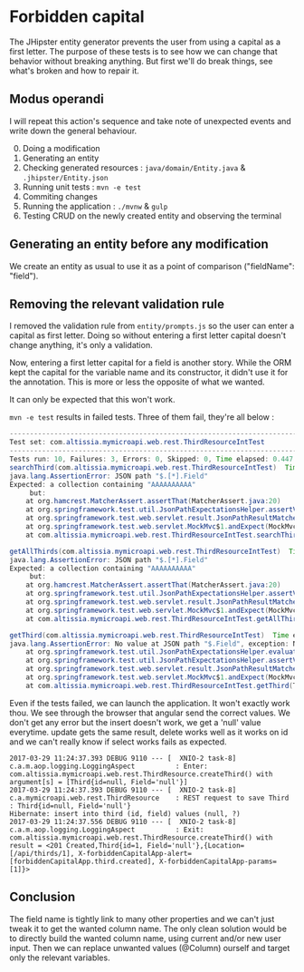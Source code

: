 # Forbidden capital

The JHipster entity generator prevents the user from using a capital as a first letter.
The purpose of these tests is to see how we can change that behavior without breaking anything.
But first we'll do break things, see what's broken and how to repair it.

## Modus operandi

I will repeat this action's sequence and take note of unexpected events and write down the general behaviour.

0. Doing a modification
1. Generating an entity 
2. Checking generated resources : `java/domain/Entity.java` & `.jhipster/Entity.json`
3. Running unit tests : `mvn -e test`
4. Commiting changes
5. Running the application : `./mvnw` & `gulp`
6. Testing CRUD on the newly created entity and observing the terminal

## Generating an entity before any modification

We create an entity as usual to use it as a point of comparison ("fieldName": "field").

## Removing the relevant validation rule

I removed the validation rule from `entity/prompts.js` so the user can enter a capital as first letter.
Doing so without entering a first letter capital doesn't change anything, it's only a validation.

Now, entering a first letter capital for a field is another story.
While the ORM kept the capital for the variable name and its constructor, it didn't use it for the annotation.
This is more or less the opposite of what we wanted.

It can only be expected that this won't work.

`mvn -e test` results in failed tests. Three of them fail, they're all below :

```java
-------------------------------------------------------------------------------
Test set: com.altissia.mymicroapi.web.rest.ThirdResourceIntTest
-------------------------------------------------------------------------------
Tests run: 10, Failures: 3, Errors: 0, Skipped: 0, Time elapsed: 0.447 sec <<< FAILURE! - in com.altissia.mymicroapi.web.rest.ThirdResourceIntTest
searchThird(com.altissia.mymicroapi.web.rest.ThirdResourceIntTest)  Time elapsed: 0.062 sec  <<< FAILURE!
java.lang.AssertionError: JSON path "$.[*].Field"
Expected: a collection containing "AAAAAAAAAA"
     but: 
	at org.hamcrest.MatcherAssert.assertThat(MatcherAssert.java:20)
	at org.springframework.test.util.JsonPathExpectationsHelper.assertValue(JsonPathExpectationsHelper.java:74)
	at org.springframework.test.web.servlet.result.JsonPathResultMatchers$1.match(JsonPathResultMatchers.java:86)
	at org.springframework.test.web.servlet.MockMvc$1.andExpect(MockMvc.java:171)
	at com.altissia.mymicroapi.web.rest.ThirdResourceIntTest.searchThird(ThirdResourceIntTest.java:252)

getAllThirds(com.altissia.mymicroapi.web.rest.ThirdResourceIntTest)  Time elapsed: 0.03 sec  <<< FAILURE!
java.lang.AssertionError: JSON path "$.[*].Field"
Expected: a collection containing "AAAAAAAAAA"
     but: 
	at org.hamcrest.MatcherAssert.assertThat(MatcherAssert.java:20)
	at org.springframework.test.util.JsonPathExpectationsHelper.assertValue(JsonPathExpectationsHelper.java:74)
	at org.springframework.test.web.servlet.result.JsonPathResultMatchers$1.match(JsonPathResultMatchers.java:86)
	at org.springframework.test.web.servlet.MockMvc$1.andExpect(MockMvc.java:171)
	at com.altissia.mymicroapi.web.rest.ThirdResourceIntTest.getAllThirds(ThirdResourceIntTest.java:146)

getThird(com.altissia.mymicroapi.web.rest.ThirdResourceIntTest)  Time elapsed: 0.034 sec  <<< FAILURE!
java.lang.AssertionError: No value at JSON path "$.Field", exception: No results for path: $['Field']
	at org.springframework.test.util.JsonPathExpectationsHelper.evaluateJsonPath(JsonPathExpectationsHelper.java:245)
	at org.springframework.test.util.JsonPathExpectationsHelper.assertValue(JsonPathExpectationsHelper.java:99)
	at org.springframework.test.web.servlet.result.JsonPathResultMatchers$2.match(JsonPathResultMatchers.java:99)
	at org.springframework.test.web.servlet.MockMvc$1.andExpect(MockMvc.java:171)
	at com.altissia.mymicroapi.web.rest.ThirdResourceIntTest.getThird(ThirdResourceIntTest.java:160)
```

Even if the tests failed, we can launch the application.
It won't exactly work thou.
We see through the browser that angular send the correct values.
We don't get any error but the insert doesn't work, we get a 'null' value everytime.
update gets the same result, delete works well as it works on id and we can't really know if select works fails as expected.

```
2017-03-29 11:24:37.393 DEBUG 9110 --- [  XNIO-2 task-8] c.a.m.aop.logging.LoggingAspect          : Enter: com.altissia.mymicroapi.web.rest.ThirdResource.createThird() with argument[s] = [Third{id=null, Field='null'}]
2017-03-29 11:24:37.393 DEBUG 9110 --- [  XNIO-2 task-8] c.a.mymicroapi.web.rest.ThirdResource    : REST request to save Third : Third{id=null, Field='null'}
Hibernate: insert into third (id, field) values (null, ?)
2017-03-29 11:24:37.556 DEBUG 9110 --- [  XNIO-2 task-8] c.a.m.aop.logging.LoggingAspect          : Exit: com.altissia.mymicroapi.web.rest.ThirdResource.createThird() with result = <201 Created,Third{id=1, Field='null'},{Location=[/api/thirds/1], X-forbiddenCapitalApp-alert=[forbiddenCapitalApp.third.created], X-forbiddenCapitalApp-params=[1]}>
```


## Conclusion

The field name is tightly link to many other properties and we can't just tweak it to get the wanted column name.
The only clean solution would be to directly build the wanted column name, using current and/or new user input.
Then we can replace unwanted values (@Column) ourself and target only the relevant variables.

